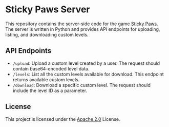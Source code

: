 # Sticky Paws Server

This repository contains the server-side code for the game [Sticky Paws](https://github.com/Jonnil/Sticky-Paws-DX). The server is written in Python and provides API endpoints for uploading, listing, and downloading custom levels.

## API Endpoints

- `/upload`: Upload a custom level created by a user. The request should contain base64-encoded level data.
- `/levels`: List all the custom levels available for download. This endpoint returns available custom levels.
- `/download`: Download a specific custom level. The request should include the level ID as a parameter.

## License

This project is licensed under the [Apache 2.0](./LICENSE) License.
